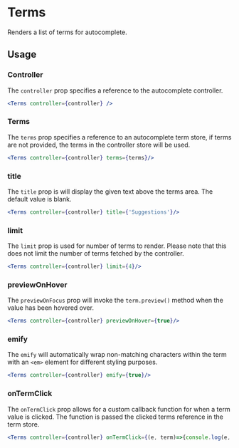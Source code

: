 # Terms

Renders a list of terms for autocomplete. 

## Usage

### Controller

The `controller` prop specifies a reference to the autocomplete controller.

```jsx
<Terms controller={controller} />
```

### Terms

The `terms` prop specifies a reference to an autocomplete term store, if terms are not provided, the terms in the controller store will be used. 

```jsx
<Terms controller={controller} terms={terms}/>
```

### title

The `title` prop is will display the given text above the terms area. The default value is blank. 

```jsx
<Terms controller={controller} title={'Suggestions'}/>
```

### limit

The `limit` prop is used for number of terms to render. Please note that this does not limit the number of terms fetched by the controller.  

```jsx
<Terms controller={controller} limit={4}/>
```

### previewOnHover

The `previewOnFocus` prop will invoke the `term.preview()` method when the value has been hovered over.

```jsx
<Terms controller={controller} previewOnHover={true}/>
```

### emify

The `emify` will automatically wrap non-matching characters within the term with an `<em>` element for different styling purposes. 

```jsx
<Terms controller={controller} emify={true}/>
```

### onTermClick

The `onTermClick` prop allows for a custom callback function for when a term value is clicked. The function is passed the clicked terms reference in the term store. 

```jsx
<Terms controller={controller} onTermClick={(e, term)=>{console.log(e, term)}}/>
```
